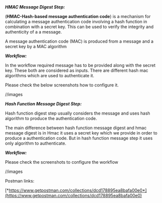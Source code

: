 ***HMAC Message Digest Step:***

(**HMAC-Hash-based message authentication code**) is a mechanism for
calculating a message authentication code involving a hash function in
combination with a secret key. This can be used to verify the integrity
and authenticity of a a message.

A message authentication code (MAC) is produced from a message and a
secret key by a MAC algorithm

***Workflow:***

In the workflow required message has to be provided along with the
secret key. These both are considered as inputs. There are different
hash mac algorithms which are used to authenticate it.

Please check the below screenshots how to configure it.

//images

***Hash Function Message Digest Step:***

Hash function digest step usually considers the message and uses hash
algorithm to produce the authentication code.

The main difference between hash function message digest and hmac
message digest is in Hmac it uses a secret key which we provide in order
to produce a authentication code. But in hash function message step it
uses only algorithm to authenticate.

***Workflow:***

Please check the screenshots to configure the workflow

//images

Postman links:

[*https://www.getpostman.com/collections/dcd178895ea8bafa00e0*](https://www.getpostman.com/collections/dcd178895ea8bafa00e0)

